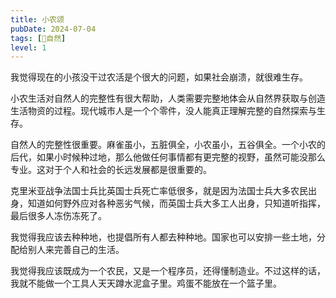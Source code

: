 ```yaml
---
title: 小农颂
pubDate: 2024-07-04
tags: [🌳自然]
level: 1
---
```


我觉得现在的小孩没干过农活是个很大的问题，如果社会崩溃，就很难生存。

小农生活对自然人的完整性有很大帮助，人类需要完整地体会从自然界获取与创造生活物资的过程。现代城市人是一个个零件，没人能真正理解完整的自然探索与生存。

自然人的完整性很重要。麻雀虽小，五脏俱全，小农虽小，五谷俱全。一个小农的后代，如果小时候种过地，那么他做任何事情都有更完整的视野，虽然可能没那么专业。这对于个人和社会的长远发展都是很重要的。

克里米亚战争法国士兵比英国士兵死亡率低很多，就是因为法国士兵大多农民出身，知道如何野外应对各种恶劣气候，而英国士兵大多工人出身，只知道听指挥，最后很多人冻伤冻死了。

我觉得我应该去种种地，也提倡所有人都去种种地。国家也可以安排一些土地，分配给别人来完善自己的生活。

我觉得我应该既成为一个农民，又是一个程序员，还得懂制造业。不过这样的话，我就不能做一个工具人天天蹲水泥盒子里。鸡蛋不能放在一个篮子里。
